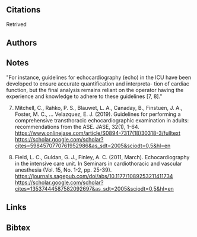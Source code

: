 # 
## Citations

Retrived

## Authors 

## Notes

"For instance, guidelines for echocardiography (echo) in
the ICU have been developed to ensure accurate quantification and interpreta-
tion of cardiac function, but the final analysis remains reliant on the operator
having the experience and knowledge to adhere to these guidelines [7, 8]."

7. Mitchell, C., Rahko, P. S., Blauwet, L. A., Canaday, B., Finstuen, J. A., Foster,
M. C., ... Velazquez, E. J. (2019). Guidelines for performing a comprehensive
transthoracic echocardiographic examination in adults: recommendations from the
ASE. JASE, 32(1), 1-64.
https://www.onlinejase.com/article/S0894-7317(18)30318-3/fulltext
https://scholar.google.com/scholar?cites=5984570770761952986&as_sdt=2005&sciodt=0,5&hl=en  

8. Field, L. C., Guldan, G. J., Finley, A. C. (2011, March). Echocardiography in the
intensive care unit. In Seminars in cardiothoracic and vascular anesthesia (Vol. 15,
No. 1-2, pp. 25-39).
https://journals.sagepub.com/doi/abs/10.1177/1089253211411734
https://scholar.google.com/scholar?cites=13537444587582092697&as_sdt=2005&sciodt=0,5&hl=en





## Links 

## Bibtex 

```

```

